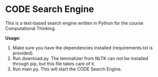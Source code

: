 # CODE Search Engine

This is a text-based search engine written in Python for the course Computational Thinking.

**Usage:**
1. Make sure you have the dependencies installed (requirements.txt is provided).
2. Run download.py. The lemmatizer from NLTK can not be installed through pip, but this file takes care of it.
3. Run main.py. This will start the CODE Search Engine.
